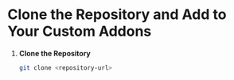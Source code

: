 # Clone the Repository and Add to Your Custom Addons

1. **Clone the Repository**
   ```bash
   git clone <repository-url>
